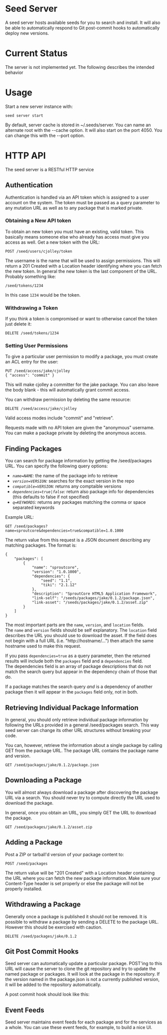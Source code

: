# Seed Server

A seed server hosts available seeds for you to search and install.  It will
also be able to automatically respond to Git post-commit hooks to 
automatically deploy new versions.

# Current Status

The server is not implemented yet.  The following describes the intended 
behavior

# Usage

Start a new server instance with:

	seed server start
	
By default, server cache is stored in ~/.seeds/server.  You can name an 
alternate root with the --cache option.  It will also start on the port 4050.
You can change this with the --port option.

# HTTP API

The seed server is a RESTful HTTP service

## Authentication

Authentication is handled via an API token which is assigned to a user account
on the system.  The token must be passed as a query parameter to any mutation
URL as well as to any package that is marked private.

### Obtaining a New API token

To obtain an new token you must have an existing, valid token.  This basically
means someone else who already has access must give you access as well. Get 
a new token with the URL:

	POST /seed/users/cjolley/token
	
The username is the name that will be used to assign permissions.  This will
return a 201 Created with a Location header identifying where you can fetch
the new token.  In general the new token is the last component of the URL.
Probably something like:

	/seed/tokens/1234
	
In this case `1234` would be the token.


### Withdrawing a Token

If you think a token is compromised or want to otherwise cancel the token just
delete it:

	DELETE /seed/tokens/1234
	
### Setting User Permissions

To give a particular user permission to modify a package, you must create an
ACL entry for the user:

	PUT /seed/access/jake/cjolley
	{ "access": "commit" }

This will make cjolley a committer for the jake package.  	You can also leave 
the body blank - this will automatically grant commit access.

You can withdraw permission by deleting the same resource:

	DELETE /seed/access/jake/cjolley

Valid access modes include "commit" and "retrieve".  

Requests made with no API token are given the "anonymous" username.  You can
make a package private by deleting the anonymous access.

## Finding Packages

You can search for package information by getting the /seed/packages URL.
You can specify the following query options:

*	*`name=NAME`:* the name of the package info to retrieve
*   *`version=VERSION`:* searches for the exact version in the repo
*   *`compatible=VERSION`:* returns any comptaible versions
*	*`dependencies=true|false`:* return also package info for dependencies 
	(this defaults to false if not specified)
*	*`q=KEYWORDS`:* returns any packages matching the comma or space separated 
	keywords
	
Example URL:

	GET /seed/packages?name=sproutcore&dependencies=true&compatible=1.0.1000
	
The return value from this request is a JSON document describing any matching
packages.  The format is:

	{
		"packages": [
			{
				"name": "sproutcore",
				"version": "1.0.1000",
				"dependencies": {
					"seed": "1.1",
					"tiki": "2.1.12"
				},
				"description": "SproutCore HTML5 Application Framework",
				"link-self": "/seeds/packages/jake/0.1.2/package.json",
				"link-asset": "/seeds/packages/jake/0.1.2/asset.zip"
			}
		]
	}
	
The most important parts are the `name`, `version`, and `location` fields.  
The `name` and `version` fields should be self explanatory.  The `location`
field describes the URL you should use to download the asset.  If the field 
does not begin with a full URL (i.e. "http://hostname/...") then attach the 
same hostname used to make this request.

If you pass `dependencies=true` as a query parameter, then the returned 
results will include both the `packages` field and a `dependencies` field.  
The dependencies field is an array of package descriptions that do not match
the search query but appear in the dependency chain of those that do.  

If a package matches the search query _and_ is a dependency of another 
package then it will appear in the `packages` field only, not in both.


## Retrieving Individual Package Information

In general, you should only retrieve individual package information by 
following the URLs provided in a general /seed/packages search.  This way 
seed server can change its other URL structures without breaking your code.

You can, however, retrieve the information about a single package by calling 
GET from the package URL.  The package URL contains the package name and 
version.

	GET /seed/packages/jake/0.1.2/package.json
	

## Downloading a Package

You will almost always download a package after discovering the package URL
via a search.  You should never try to compute directly the URL used to 
download the package. 

In general, once you obtain an URL, you simply GET the URL to download the 
package.  

	GET /seed/packages/jake/0.1.2/asset.zip


## Adding a Package

Post a ZIP or tarball'd version of your package content to:

	POST /seed/packages
	
The return value will be "201 Created" with a Location header containing the URL where you can fetch the new package information.  Make sure your
Content-Type header is set properly or else the package will not be properly 
installed.

## Withdrawing a Package

Generally once a package is published it should not be removed.  It is 
possible to withdraw a package by sending a DELETE to the package URL.
However this should be exercised with caution.

	DELETE /seed/packages/jake/0.1.2


## Git Post Commit Hooks

Seed server can automatically update a particular package.  POST'ing to this
URL will cause the server to clone the git repository and try to update the
named package or packages.  It will look at the package in the repository. If
the version named in the package.json is not a currently published version, it
will be added to the repository automatically.

A post commit hook should look like this:


## Event Feeds

Seed server maintains event feeds for each package and for the services as 
a whole.  You can use these event feeds, for example, to build a nice UI.
